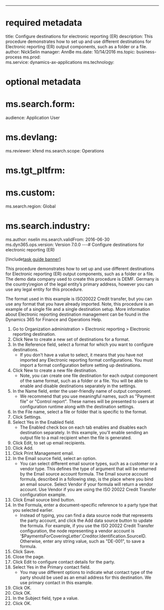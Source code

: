 --- 
# required metadata 
 
title: Configure destinations for electronic reporting (ER)
description: This procedure demonstrates how to set up and use different destinations for Electronic reporting (ER) output components, such as a folder or a file. 
author: NickSelin
manager: AnnBe 
ms.date: 10/14/2016
ms.topic: business-process 
ms.prod:  
ms.service: dynamics-ax-applications 
ms.technology:  
 
# optional metadata 
 
# ms.search.form:   
audience: Application User 
# ms.devlang:  
ms.reviewer: kfend
ms.search.scope: Operations 
# ms.tgt_pltfrm:  
# ms.custom:  
ms.search.region: Global
# ms.search.industry: 
ms.author: nselin
ms.search.validFrom: 2016-06-30 
ms.dyn365.ops.version: Version 7.0.0 
---# Configure destinations for electronic reporting (ER)

[!include[task guide banner](../../includes/task-guide-banner.md)]

This procedure demonstrates how to set up and use different destinations for Electronic reporting (ER) output components, such as a folder or a file. The demo data company used to create this procedure is DEMF. Germany is the country\region of the legal entity’s primary address, however you can use any legal entity for this procedure. 
The format used in this example is ISO20022 Credit transfer, but you can use any format that you have already imported. Note, this procedure is an example of a single file and a single destination setup. More information about Electronic reporting destination management can be found in the Dynamics 365 for Finance and Operations Help.

1. Go to Organization administration > Electronic reporting > Electronic reporting destination.
2. Click New to create a new set of destinations for a format.
3. In the Reference field, select a format for which you want to configure destinations.
    * If you don't have a value to select, it means that you have not imported any Electronic reporting format configurations. You must import a format configuration before setting up destinations.  
4. Click New to create a new file destination.
    * Note, you can create one file destination for each output component of the same format, such as a folder or a file. You will be able to enable and disable destinations separately in the settings.  
5. In the Name field, enter the user-friendly name of output component.
    * We recommend that you use meaningful names, such as "Payment file" or "Control report". These names will be presented to users at configuration runtime along with the destination settings.  
6. In the File name, select a file or folder that is specific to the format.
7. Click Settings.
8. Select Yes in the Enabled field.
    * The Enabled check box on each tab enables and disables each destination separately. In this example, you'll enable sending an output file to a mail recipient when the file is generated.  
9. Click Edit, to set up email recipients.
10. Click Add.
11. Click Print Management email.
12. In the Email source  field, select an option.
    * You can select different email source types, such as a customer or a vendor type. This defines the type of argument that will be returned by the Email source account formula. The Email source account formula, described in a following step, is the place where you bind an email source. Select Vendor if your formula will return a vendor account. Use Vendor if you are using the ISO 20022 Credit Transfer configuration example.  
13. Click Email source bind button.
14. In the Formula, enter a document-specific reference to a party type that you selected earlier.
    * Instead of typing, you can find a data source node that represents the party account, and click the Add data source button to update the formula. For example, if you use the ISO 20022 Credit Transfer configuration, the node representing a vendor account is '$PaymentsForCoveringLetter'.Creditor.Identification.SourceID. Otherwise, enter any string value, such as "DE-001", to save a formula.  
15. Click Save.
16. Close the page.
17. Click Edit to configure contact details for the party.
18. Select Yes in the Primary contact field.
    * You may use different options to indicate what contact type of the party should be used as an email address for this destination. We use primary contact in this example.  
19. Click OK.
20. Click OK.
21. In the Subject field, type a value.
22. Click OK.

